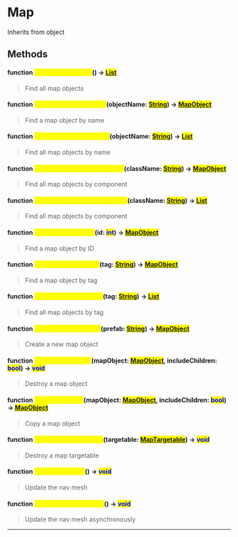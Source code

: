 # Map
Inherits from object
## Methods
#### function <mark style="color:yellow;">FindAllMapObjects</mark>() -> <mark style="color:blue;">[List](../objects/List.md)</mark>
> Find all map objects

#### function <mark style="color:yellow;">FindMapObjectByName</mark>(objectName: <mark style="color:blue;">[String](../static/String.md)</mark>) -> <mark style="color:blue;">[MapObject](../objects/MapObject.md)</mark>
> Find a map object by name

#### function <mark style="color:yellow;">FindMapObjectsByName</mark>(objectName: <mark style="color:blue;">[String](../static/String.md)</mark>) -> <mark style="color:blue;">[List](../objects/List.md)</mark>
> Find all map objects by name

#### function <mark style="color:yellow;">FindMapObjectByComponent</mark>(className: <mark style="color:blue;">[String](../static/String.md)</mark>) -> <mark style="color:blue;">[MapObject](../objects/MapObject.md)</mark>
> Find all map objects by component

#### function <mark style="color:yellow;">FindMapObjectsByComponent</mark>(className: <mark style="color:blue;">[String](../static/String.md)</mark>) -> <mark style="color:blue;">[List](../objects/List.md)</mark>
> Find all map objects by component

#### function <mark style="color:yellow;">FindMapObjectByID</mark>(id: <mark style="color:blue;">int</mark>) -> <mark style="color:blue;">[MapObject](../objects/MapObject.md)</mark>
> Find a map object by ID

#### function <mark style="color:yellow;">FindMapObjectByTag</mark>(tag: <mark style="color:blue;">[String](../static/String.md)</mark>) -> <mark style="color:blue;">[MapObject](../objects/MapObject.md)</mark>
> Find a map object by tag

#### function <mark style="color:yellow;">FindMapObjectsByTag</mark>(tag: <mark style="color:blue;">[String](../static/String.md)</mark>) -> <mark style="color:blue;">[List](../objects/List.md)</mark>
> Find all map objects by tag

#### function <mark style="color:yellow;">CreateMapObjectRaw</mark>(prefab: <mark style="color:blue;">[String](../static/String.md)</mark>) -> <mark style="color:blue;">[MapObject](../objects/MapObject.md)</mark>
> Create a new map object

#### function <mark style="color:yellow;">DestroyMapObject</mark>(mapObject: <mark style="color:blue;">[MapObject](../objects/MapObject.md)</mark>, includeChildren: <mark style="color:blue;">bool</mark>) -> <mark style="color:blue;">void</mark>
> Destroy a map object

#### function <mark style="color:yellow;">CopyMapObject</mark>(mapObject: <mark style="color:blue;">[MapObject](../objects/MapObject.md)</mark>, includeChildren: <mark style="color:blue;">bool</mark>) -> <mark style="color:blue;">[MapObject](../objects/MapObject.md)</mark>
> Copy a map object

#### function <mark style="color:yellow;">DestroyMapTargetable</mark>(targetable: <mark style="color:blue;">[MapTargetable](../objects/MapTargetable.md)</mark>) -> <mark style="color:blue;">void</mark>
> Destroy a map targetable

#### function <mark style="color:yellow;">UpdateNavMesh</mark>() -> <mark style="color:blue;">void</mark>
> Update the nav mesh

#### function <mark style="color:yellow;">UpdateNavMeshAsync</mark>() -> <mark style="color:blue;">void</mark>
> Update the nav mesh asynchronously


---

